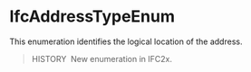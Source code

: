 # IfcAddressTypeEnum

This enumeration identifies the logical location of the address.

> HISTORY&nbsp; New enumeration in IFC2x.
